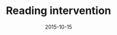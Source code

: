 ---
layout: staff
date: 2015-10-15
image: 
category: staff_support
name: Ms. Katz
room: 315
title: Reading intervention
email: dakatz@cps.edu
---